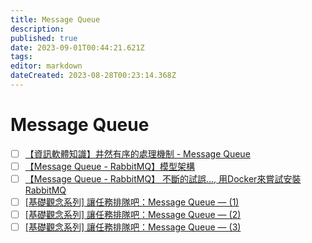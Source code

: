 ```yaml
---
title: Message Queue
description: 
published: true
date: 2023-09-01T00:44:21.621Z
tags: 
editor: markdown
dateCreated: 2023-08-28T00:23:14.368Z
---
```


# Message Queue
- [ ] [【資訊軟體知識】井然有序的處理機制 - Message Queue](https://www.potatomedia.co/post/222ecc0b-cdc9-4ffa-ace9-415ac5bc21e5)
- [ ] [【Message Queue - RabbitMQ】模型架構](https://www.potatomedia.co/post/36faf434-cca3-45bd-8a33-a5e63c713dbc)
- [ ] [【Message Queue - RabbitMQ】 不斷的試誤…, 用Docker來嘗試安裝RabbitMQ](https://www.potatomedia.co/post/34b0d915-36d3-4e64-aa00-d69a6da17e38)
- [ ] [[基礎觀念系列] 讓任務排隊吧：Message Queue — (1)](https://medium.com/starbugs/%E8%AE%93%E4%BB%BB%E5%8B%99%E6%8E%92%E9%9A%8A%E5%90%A7-message-queue-1-de949e274c43)
- [ ] [[基礎觀念系列] 讓任務排隊吧：Message Queue — (2)](https://medium.com/starbugs/%E8%AE%93%E4%BB%BB%E5%8B%99%E6%8E%92%E9%9A%8A%E5%90%A7-message-queue-2-305165f0dcad)
- [ ] [[基礎觀念系列] 讓任務排隊吧：Message Queue — (3)](https://medium.com/starbugs/%E8%AE%93%E4%BB%BB%E5%8B%99%E6%8E%92%E9%9A%8A%E5%90%A7-message-queue-3-251b25bf0b22)